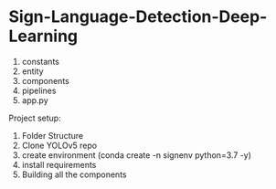# Sign-Language-Detection-Deep-Learning

1. constants
2. entity
3. components
4. pipelines
5. app.py


Project setup:
1. Folder Structure
2. Clone YOLOv5 repo
3. create environment (conda create -n signenv python=3.7 -y)
4. install requirements
5. Building all the components
